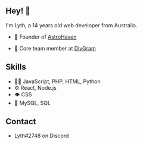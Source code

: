 ## Hey! 👋
I'm Lyth, a 14 years old web developer from Australia.

- 🧭 Founder of [AstroHaven](https://discord.gg/pmCbTV5rUx)

- 👥 Core team member at [DivGram](https://discord.gg/X5KGK7GxM6)

## Skills
- 👨‍💻 JavaScript, PHP, HTML, Python
- ⚙️ React, Node.js
- 👁️ CSS
- 💽 MySQL, SQL

## Contact
- Lyth#2748 on Discord
